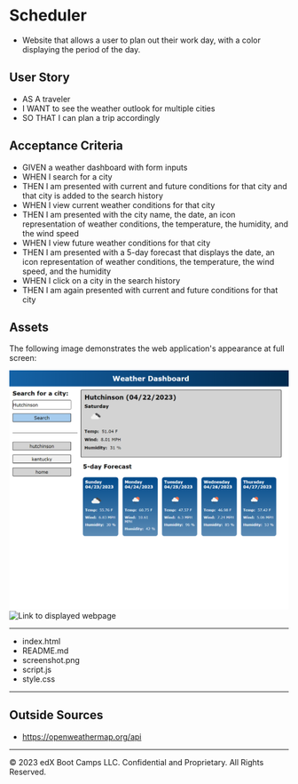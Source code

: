 # Scheduler

- Website that allows a user to plan out their work day, with a color displaying the period of the day.

## User Story

- AS A traveler
- I WANT to see the weather outlook for multiple cities
- SO THAT I can plan a trip accordingly

## Acceptance Criteria

- GIVEN a weather dashboard with form inputs
- WHEN I search for a city
- THEN I am presented with current and future conditions for that city and that city is added to the search history
- WHEN I view current weather conditions for that city
- THEN I am presented with the city name, the date, an icon representation of weather conditions, the temperature, the humidity, and the wind speed
- WHEN I view future weather conditions for that city
- THEN I am presented with a 5-day forecast that displays the date, an icon representation of weather conditions, the temperature, the wind speed, and the humidity
- WHEN I click on a city in the search history
- THEN I am again presented with current and future conditions for that city

## Assets

The following image demonstrates the web application's appearance at full screen:

![Full webpage with each section and hero picture](./_F__UMB_homework_weatherApi_index.html.png)
![Link to displayed webpage](https://joshuamartinez1014.github.io/WeatherApi/)

---

- index.html
- README.md
- screenshot.png
- script.js
- style.css

---

## Outside Sources

- https://openweathermap.org/api

---

© 2023 edX Boot Camps LLC. Confidential and Proprietary. All Rights Reserved.
